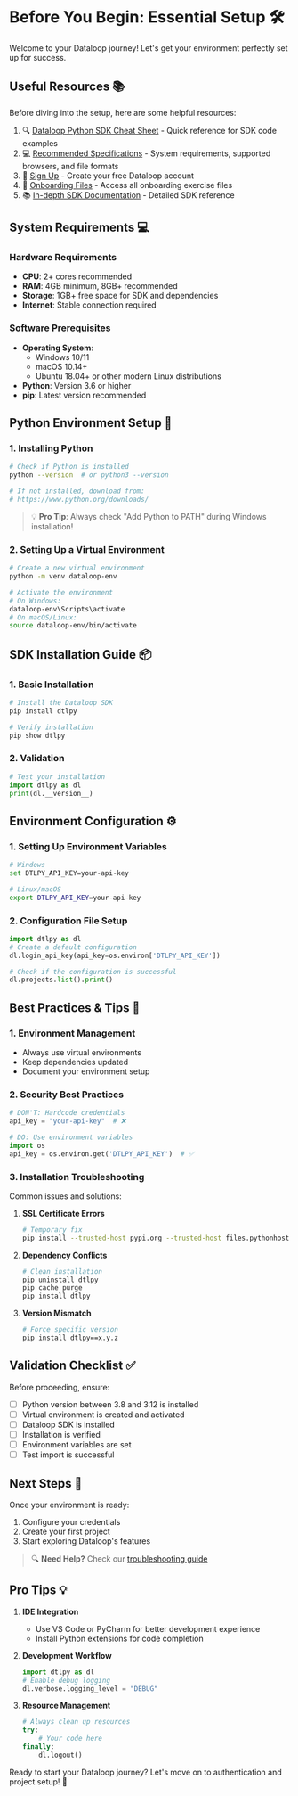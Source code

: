 # Before You Begin: Essential Setup 🛠️

Welcome to your Dataloop journey! Let's get your environment perfectly set up for success.

## Useful Resources 📚

Before diving into the setup, here are some helpful resources:

1. 🔍 [Dataloop Python SDK Cheat Sheet](https://docs.dataloop.ai/docs/sdk-cheatsheet) - Quick reference for SDK code examples
2. 💻 [Recommended Specifications](https://docs.dataloop.ai/docs/platform-recommended) - System requirements, supported browsers, and file formats
3. 🔑 [Sign Up](https://console.dataloop.ai) - Create your free Dataloop account
4. 📂 [Onboarding Files](https://github.com/dataloop-ai/dtlpy-documentation/tree/main/onboarding) - Access all onboarding exercise files
5. 📚 [In-depth SDK Documentation](https://sdk-docs.dataloop.ai/en/latest/entities.html) - Detailed SDK reference

## System Requirements 💻

### Hardware Requirements
- **CPU**: 2+ cores recommended
- **RAM**: 4GB minimum, 8GB+ recommended
- **Storage**: 1GB+ free space for SDK and dependencies
- **Internet**: Stable connection required

### Software Prerequisites
- **Operating System**: 
  - Windows 10/11
  - macOS 10.14+
  - Ubuntu 18.04+ or other modern Linux distributions
- **Python**: Version 3.6 or higher
- **pip**: Latest version recommended

## Python Environment Setup 🐍

### 1. Installing Python

```bash
# Check if Python is installed
python --version  # or python3 --version

# If not installed, download from:
# https://www.python.org/downloads/
```

> 💡 **Pro Tip**: Always check "Add Python to PATH" during Windows installation!

### 2. Setting Up a Virtual Environment

```bash
# Create a new virtual environment
python -m venv dataloop-env

# Activate the environment
# On Windows:
dataloop-env\Scripts\activate
# On macOS/Linux:
source dataloop-env/bin/activate
```

## SDK Installation Guide 📦

### 1. Basic Installation

```bash
# Install the Dataloop SDK
pip install dtlpy

# Verify installation
pip show dtlpy
```

### 2. Validation

```python
# Test your installation
import dtlpy as dl
print(dl.__version__)
```

## Environment Configuration ⚙️

### 1. Setting Up Environment Variables

```bash
# Windows
set DTLPY_API_KEY=your-api-key

# Linux/macOS
export DTLPY_API_KEY=your-api-key
```

### 2. Configuration File Setup

```python
import dtlpy as dl
# Create a default configuration
dl.login_api_key(api_key=os.environ['DTLPY_API_KEY'])

# Check if the configuration is successful
dl.projects.list().print()
```

## Best Practices & Tips 👑

### 1. Environment Management
- Always use virtual environments
- Keep dependencies updated
- Document your environment setup

### 2. Security Best Practices
```python
# DON'T: Hardcode credentials
api_key = "your-api-key"  # ❌

# DO: Use environment variables
import os
api_key = os.environ.get('DTLPY_API_KEY')  # ✅
```

### 3. Installation Troubleshooting

Common issues and solutions:

1. **SSL Certificate Errors**
   ```bash
   # Temporary fix
   pip install --trusted-host pypi.org --trusted-host files.pythonhosted.org dtlpy
   ```

2. **Dependency Conflicts**
   ```bash
   # Clean installation
   pip uninstall dtlpy
   pip cache purge
   pip install dtlpy
   ```

3. **Version Mismatch**
   ```bash
   # Force specific version
   pip install dtlpy==x.y.z
   ```

## Validation Checklist ✅

Before proceeding, ensure:

- [ ] Python version between 3.8 and 3.12 is installed
- [ ] Virtual environment is created and activated
- [ ] Dataloop SDK is installed
- [ ] Installation is verified
- [ ] Environment variables are set
- [ ] Test import is successful

## Next Steps 🎯

Once your environment is ready:
1. Configure your credentials
2. Create your first project
3. Start exploring Dataloop's features

> 🔍 **Need Help?** Check our [troubleshooting guide](https://docs.dataloop.ai/docs/troubleshooting)

## Pro Tips 💡

1. **IDE Integration**
   - Use VS Code or PyCharm for better development experience
   - Install Python extensions for code completion

2. **Development Workflow**
   ```python
   import dtlpy as dl
   # Enable debug logging
   dl.verbose.logging_level = "DEBUG"

   ```

3. **Resource Management**
   ```python
   # Always clean up resources
   try:
       # Your code here
   finally:
       dl.logout()
   ```

Ready to start your Dataloop journey? Let's move on to authentication and project setup! 🚀 